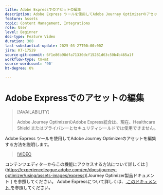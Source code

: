 ```yaml
---
title: Adobe Expressでのアセットの編集
description: Adobe Express ツールを使用してAdobe Journey Optimizerのアセットを編集する方法を説明します。
feature: Assets
topic: Content Management, Integrations
role: User
level: Beginner
doc-type: Feature Video
duration: 300
last-substantial-update: 2025-03-27T00:00:00Z
jira: KT-17529
source-git-commit: 6f1e86b98dfa71330dcf15281d63c50b4b465a1f
workflow-type: tm+mt
source-wordcount: '90'
ht-degree: 0%

---
```



# Adobe Expressでのアセットの編集

>[!AVAILABILITY]
>
>Adobe Journey OptimizerのAdobe Express統合は、現在、Healthcare Shield またはプライバシーとセキュリティシールドでは使用できません。

Adobe Express ツールを使用してAdobe Journey Optimizerのアセットを編集する方法を説明します。

>[!VIDEO](https://video.tv.adobe.com/v/3455523/?learn=on&enablevpops)

コンテンツエディターからこの機能にアクセスする方法について詳しくは ](https://experienceleague.adobe.com/en/docs/journey-optimizer/using/assets-images/express)[Journey Optimizer製品ドキュメント } を参照してください。 Adobe Expressについて詳しくは、[ このドキュメント ](https://helpx.adobe.com/express/user-guide.html) を参照してください。
